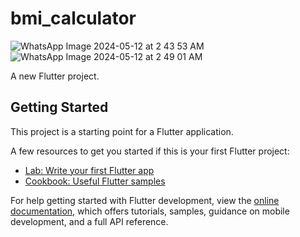 # bmi_calculator
![WhatsApp Image 2024-05-12 at 2 43 53 AM](https://github.com/SyedaBushraAli1/bmi-/assets/168065302/9d805e65-e2b9-4184-af88-4c58039d3c57)
![WhatsApp Image 2024-05-12 at 2 49 01 AM](https://github.com/SyedaBushraAli1/bmi-/assets/168065302/46b3f5e3-4f8a-40ba-9707-3700e879493d)



A new Flutter project.

## Getting Started

This project is a starting point for a Flutter application.

A few resources to get you started if this is your first Flutter project:

- [Lab: Write your first Flutter app](https://docs.flutter.dev/get-started/codelab)
- [Cookbook: Useful Flutter samples](https://docs.flutter.dev/cookbook)

For help getting started with Flutter development, view the
[online documentation](https://docs.flutter.dev/), which offers tutorials,
samples, guidance on mobile development, and a full API reference.
